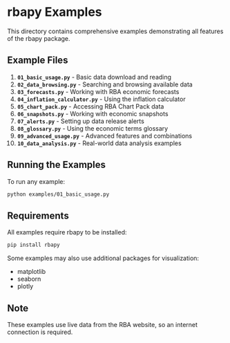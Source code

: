 # rbapy Examples

This directory contains comprehensive examples demonstrating all features of the rbapy package.

## Example Files

1. **`01_basic_usage.py`** - Basic data download and reading
2. **`02_data_browsing.py`** - Searching and browsing available data
3. **`03_forecasts.py`** - Working with RBA economic forecasts
4. **`04_inflation_calculator.py`** - Using the inflation calculator
5. **`05_chart_pack.py`** - Accessing RBA Chart Pack data
6. **`06_snapshots.py`** - Working with economic snapshots
7. **`07_alerts.py`** - Setting up data release alerts
8. **`08_glossary.py`** - Using the economic terms glossary
9. **`09_advanced_usage.py`** - Advanced features and combinations
10. **`10_data_analysis.py`** - Real-world data analysis examples

## Running the Examples

To run any example:

```bash
python examples/01_basic_usage.py
```

## Requirements

All examples require rbapy to be installed:

```bash
pip install rbapy
```

Some examples may also use additional packages for visualization:
- matplotlib
- seaborn
- plotly

## Note

These examples use live data from the RBA website, so an internet connection is required.